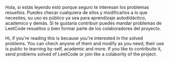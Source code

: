Hola, si estás leyendo esto porque seguro te interesan los problemas resueltos.
Puedes checar cualquiera de ellos y modificarlos a lo que necesites, su uso es público ya sea para aprendizaje autodidáctico, academico y demás.
Si te gustaría contribuir puedes mandar problemas de LeetCode resueltos o bien formar parte de los colaboradores del proyecto.

Hi, if you're reading this is because you're interested in the solved problems.
You can chech anyone of them and modify as you need, their use is public to learning by-self, academic and more.
If you like to contribuite it, send problems solved of LeetCode or join like a colabority of the project.
